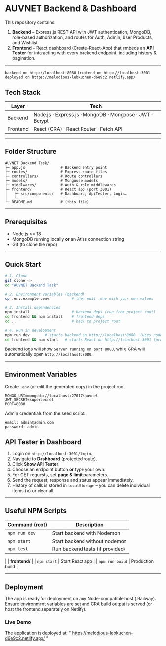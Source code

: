 # AUVNET Backend & Dashboard

This repository contains:

1. **Backend** – Express.js REST API with JWT authentication, MongoDB, role-based authorization, and routes for Auth, Admin, User Products, and Wishlist.
2. **Frontend** – React dashboard (Create-React-App) that embeds an **API Tester** for interacting with every backend endpoint, including history & pagination.

---
`backend on http://localhost:8080`
`frontend on http://localhost:3001`
`deployed on https://melodious-lebkuchen-d6e9c2.netlify.app/`

## Tech Stack

| Layer    | Tech |
|----------|------|
| Backend  | Node.js · Express.js · MongoDB · Mongoose · JWT · Bcrypt |
| Frontend | React (CRA) · React Router · Fetch API |

---

## Folder Structure

```
AUVNET Backend Task/
├─ app.js                # Backend entry point
├─ routes/               # Express route files
├─ controllers/          # Route controllers
├─ models/               # Mongoose models
├─ middlwares/           # Auth & role middlewares
├─ frontend/             # React app (port 3001)
│   ├─ src/components/   # Dashboard, ApiTester, Login…
│   └─ …
└─ README.md             # (this file)
```

---

## Prerequisites

* Node.js >= 18
* MongoDB running locally **or** an Atlas connection string
* Git (to clone the repo)

---

## Quick Start

```bash
# 1. Clone
git clone <>
cd "AUVNET Backend Task"

# 2. Environment variables (backend)
cp .env.example .env          # then edit .env with your own values

# 3. Install dependencies
npm install                   # backend deps (run from project root)
cd frontend && npm install    # frontend deps
cd ..                         # back to project root

# 4. Run in development
npm run dev       # starts backend on http://localhost:8080  (uses nodemon)
cd frontend && npm start   # starts React on http://localhost:3001 (proxy → 8080)
```


Backend logs will show `Server running on port 8080`, while CRA will automatically open `http://localhost:8080`.

---

## Environment Variables

Create `.env` (or edit the generated copy) in the project root:

```
MONGO_URI=mongodb://localhost:27017/auvnet
JWT_SECRET=supersecret
PORT=8080
```


Admin credentials from the seed script:
```
email: admin@admin.com
password: admin
```


## API Tester in Dashboard

1. Login on `http://localhost:3001/login`.
2. Navigate to **Dashboard** (protected route).
3. Click **Show API Tester**.
4. Choose an endpoint button **or** type your own.
5. For GET requests, set **page & limit** parameters.
6. Send the request; response and status appear immediately.
7. History of calls is stored in `localStorage` – you can delete individual items (×) or clear all.

---

## Useful NPM Scripts

| Command (root)  | Description |
|-----------------|-------------|
| `npm run dev`   | Start backend with Nodemon |
| `npm start`     | Start backend without nodemon |
| `npm test`      | Run backend tests (if provided) |
|
| **frontend/** |
| `npm start`     | Start React app |
| `npm run build` | Production build |

---

## Deployment

The app is ready for deployment on any Node-compatible host ( Railway).
Ensure environment variables are set and CRA build output is served (or host the frontend separately on Netlify).

### Live Demo

The application is deployed at:
" https://melodious-lebkuchen-d6e9c2.netlify.app/ "



